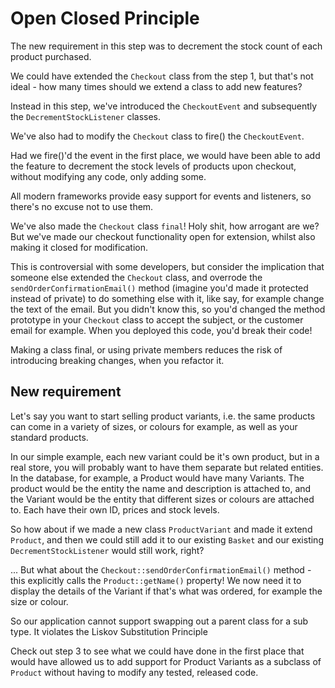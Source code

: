 # Open Closed Principle

The new requirement in this step was to decrement the stock count of each product purchased.

We could have extended the `Checkout` class from the step 1, but that's not ideal - how many times should we extend a class to add new features? 

Instead in this step, we've introduced the `CheckoutEvent` and subsequently the `DecrementStockListener` classes.

We've also had to modify the `Checkout` class to fire() the `CheckoutEvent`.

Had we fire()'d the event in the first place, we would have been able to add the feature to decrement the stock levels of products upon checkout, without modifying any code, only adding some.

All modern frameworks provide easy support for events and listeners, so there's no excuse not to use them.
 
We've also made the `Checkout` class `final`! Holy shit, how arrogant are we? But we've made our checkout functionality open for extension, whilst also making it closed for modification.
 
This is controversial with some developers, but consider the implication that someone else extended the `Checkout` class, and overrode the `sendOrderConfirmationEmail()` method (imagine you'd made it protected instead of private) to do something else with it, like say, for example change the text of the email. But you didn't know this, so you'd changed the method prototype in your `Checkout` class to accept the subject, or the customer email for example. When you deployed this code, you'd break their code!
 
Making a class final, or using private members reduces the risk of introducing breaking changes, when you refactor it.

## New requirement

Let's say you want to start selling product variants, i.e. the same products can come in a variety of sizes, or colours for example, as well as your standard products.
 
In our simple example, each new variant could be it's own product, but in a real store, you will probably want to have them separate but related entities. In the database, for example, a Product would have many Variants. The product would be the entity the name and description is attached to, and the Variant would be the entity that different sizes or colours are attached to. Each have their own ID, prices and stock levels.

So how about if we made a new class `ProductVariant` and made it extend `Product`, and then we could still add it to our existing `Basket` and our existing `DecrementStockListener` would still work, right?
 
... But what about the `Checkout::sendOrderConfirmationEmail()` method - this explicitly calls the `Product::getName()` property! We now need it to display the details of the Variant if that's what was ordered, for example the size or colour.

So our application cannot support swapping out a parent class for a sub type. It violates the Liskov Substitution Principle

Check out step 3 to see what we could have done in the first place that would have allowed us to add support for Product Variants as a subclass of `Product` without having to modify any tested, released code. 